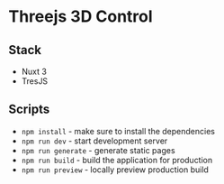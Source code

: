 # Threejs 3D Control

## Stack

- Nuxt 3
- TresJS

## Scripts

- `npm install` - make sure to install the dependencies
- `npm run dev` - start development server
- `npm run generate` - generate static pages
- `npm run build` - build the application for production
- `npm run preview` - locally preview production build